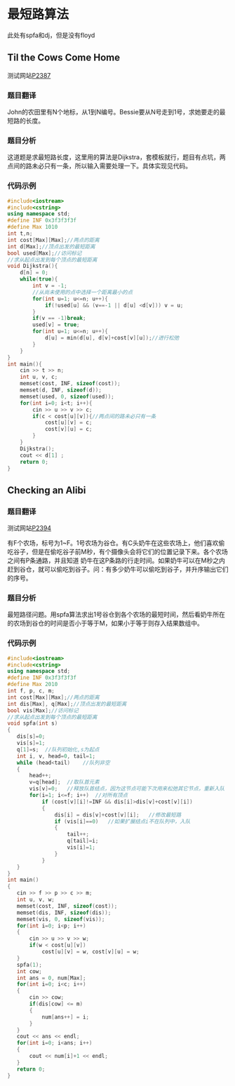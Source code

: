 # 最短路算法

此处有spfa和dj，但是没有floyd

## Til the Cows Come Home 

测试网站[P2387](http://poj.org/problem?id=2387)      

### 题目翻译  

John的农田里有N个地标，从1到N编号。Bessie要从N号走到1号，求她要走的最短路的长度。  

### 题目分析

这道题是求最短路长度，这里用的算法是Dijkstra，套模板就行，题目有点坑，两点间的路未必只有一条，所以输入需要处理一下。具体实现见代码。

### 代码示例

```c++
#include<iostream>
#include<cstring>
using namespace std;
#define INF 0x3f3f3f3f
#define Max 1010
int t,n;
int cost[Max][Max];//两点的距离
int d[Max];//顶点出发的最短距离
bool used[Max];//访问标记
//求从起点出发到每个顶点的最短距离
void Dijkstra(){
    d[n] = 0;
    while(true){
        int v = -1;
        //从尚未使用的点中选择一个距离最小的点
        for(int u=1; u<=n; u++){
            if(!used[u] && (v==-1 || d[u] <d[v])) v = u;
        }
        if(v == -1)break;
        used[v] = true;
        for(int u=1; u<=n; u++){
            d[u] = min(d[u], d[v]+cost[v][u]);//进行松弛
        }
    }
}
int main(){
    cin >> t >> n;
    int u, v, c;
    memset(cost, INF, sizeof(cost));
    memset(d, INF, sizeof(d));
    memset(used, 0, sizeof(used));
    for(int i=0; i<t; i++){
        cin >> u >> v >> c;
        if(c < cost[u][v]){//两点间的路未必只有一条
            cost[u][v] = c;
            cost[v][u] = c;
        }
    }
    Dijkstra();
    cout << d[1] ;
    return 0;
}
```

## Checking an Alibi          
 
### 题目翻译

测试网站[P2394](http://poj.org/problem?id=2394)

有F个农场，标号为1~F。1号农场为谷仓。有C头奶牛在这些农场上，他们喜欢偷吃谷子，但是在偷吃谷子前M秒，有个摄像头会将它们的位置记录下来。各个农场之间有P条通路，并且知道
奶牛在这P条路的行走时间。如果奶牛可以在M秒之内赶到谷仓，就可以偷吃到谷子。问：有多少奶牛可以偷吃到谷子，并升序输出它们的序号。  
 
  	 
### 题目分析

最短路径问题。用spfa算法求出1号谷仓到各个农场的最短时间，然后看奶牛所在的农场到谷仓的时间是否小于等于M，如果小于等于则存入结果数组中。  

### 代码示例  
 ```c++	
#include<iostream>
#include<cstring>
using namespace std;
#define INF 0x3f3f3f3f
#define Max 2010
int f, p, c, m;
int cost[Max][Max];//两点的距离
int dis[Max], q[Max];//顶点出发的最短距离
bool vis[Max];//访问标记
//求从起点出发到每个顶点的最短距离
void spfa(int s)
{
    dis[s]=0;
    vis[s]=1;
    q[1]=s;  //队列初始化,s为起点
    int i, v, head=0, tail=1;
    while (head<tail)    //队列非空
    {
        head++;
        v=q[head];  //取队首元素
        vis[v]=0;   //释放队首结点，因为这节点可能下次用来松弛其它节点，重新入队
        for(i=1; i<=f; i++)  //对所有顶点
            if (cost[v][i]!=INF && dis[i]>dis[v]+cost[v][i])
            {
                dis[i] = dis[v]+cost[v][i];   //修改最短路
                if (vis[i]==0)   //如果扩展结点i不在队列中，入队
                {
                    tail++;
                    q[tail]=i;
                    vis[i]=1;
                }
            }
    }
}
int main()
{
    cin >> f >> p >> c >> m;
    int u, v, w;
    memset(cost, INF, sizeof(cost));
    memset(dis, INF, sizeof(dis));
    memset(vis, 0, sizeof(vis));
    for(int i=0; i<p; i++)
    {
        cin >> u >> v >> w;
        if(w < cost[u][v])
            cost[u][v] = w, cost[v][u] = w;
    }
    spfa(1);
    int cow;
    int ans = 0, num[Max];
    for(int i=0; i<c; i++)
    {
        cin >> cow;
        if(dis[cow] <= m)
        {
            num[ans++] = i;
        }
    }
    cout << ans << endl;
    for(int i=0; i<ans; i++)
    {
        cout << num[i]+1 << endl;
    }
    return 0;
}
```

